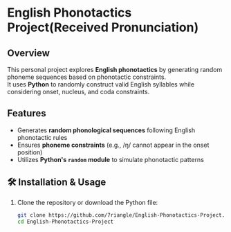 # English Phonotactics Project(Received Pronunciation)

## Overview  
This personal project explores **English phonotactics** by generating random phoneme sequences based on phonotactic constraints.  
It uses **Python** to randomly construct valid English syllables while considering onset, nucleus, and coda constraints.  

## Features  
- Generates **random phonological sequences** following English phonotactic rules  
- Ensures **phoneme constraints** (e.g., /ŋ/ cannot appear in the onset position)  
- Utilizes **Python's `random` module** to simulate phonotactic patterns  

## 🛠️ Installation & Usage  
1. Clone the repository or download the Python file:  
   ```bash
   git clone https://github.com/7riangle/English-Phonotactics-Project.git
   cd English-Phonotactics-Project

